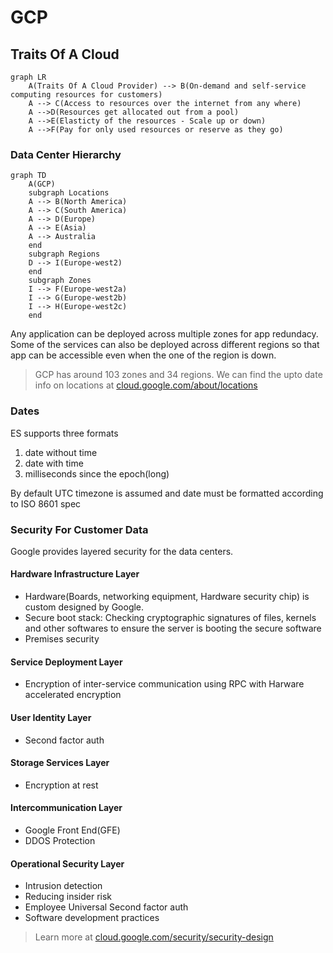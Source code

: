 # GCP
## Traits Of A Cloud

```mermaid
graph LR
    A(Traits Of A Cloud Provider) --> B(On-demand and self-service computing resources for customers)
    A --> C(Access to resources over the internet from any where)
    A -->D(Resources get allocated out from a pool)
    A -->E(Elasticty of the resources - Scale up or down)
    A -->F(Pay for only used resources or reserve as they go)
```

### Data Center Hierarchy
```mermaid
graph TD
    A(GCP)
    subgraph Locations
    A --> B(North America)
    A --> C(South America)
    A --> D(Europe)
    A --> E(Asia)
    A --> Australia
    end
    subgraph Regions
    D --> I(Europe-west2)
    end
    subgraph Zones
    I --> F(Europe-west2a)
    I --> G(Europe-west2b)
    I --> H(Europe-west2c)
    end
```
Any application can be deployed across multiple zones for app redundacy. Some of the services can also be deployed across different regions so that app can be 
accessible even when the one of the region is down.
<blockquote>
    GCP has around 103 zones and 34 regions. We can find the upto date info on locations at <a href="cloud.google.com/about/locations">cloud.google.com/about/locations</a> 
</blockquote>

### Dates
ES supports three formats
1. date without time
2. date with time
3. milliseconds since the epoch(long)

By default UTC timezone is assumed and date must be formatted according to ISO 8601 spec


### Security For Customer Data
Google provides layered security for the data centers.
#### Hardware Infrastructure Layer
- Hardware(Boards, networking equipment, Hardware security chip) is custom designed by Google.
- Secure boot stack: Checking cryptographic signatures of files, kernels and other softwares to ensure the server is booting the secure software
- Premises security

#### Service Deployment Layer
- Encryption of inter-service communication using RPC with Harware accelerated encryption

#### User Identity Layer
- Second factor auth

#### Storage Services Layer
 - Encryption at rest

#### Intercommunication Layer
- Google Front End(GFE)
- DDOS Protection

#### Operational Security Layer
- Intrusion detection
- Reducing insider risk
- Employee Universal Second factor auth
- Software development practices

<blockquote>Learn more at <a href="cloud.google.com/security/security-design">cloud.google.com/security/security-design</a></blockquote>


